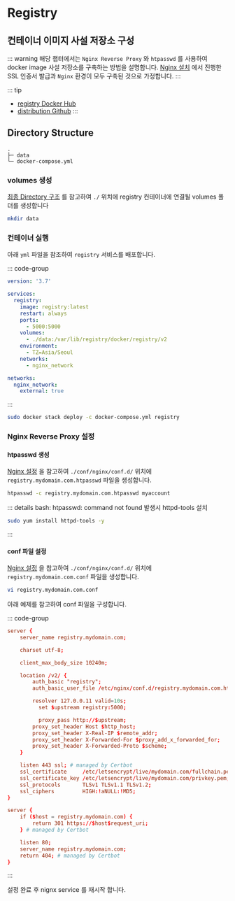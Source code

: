 # Registry

## 컨테이너 이미지 사설 저장소 구성

::: warning
해당 챕터에서는 `Nginx Reverse Proxy` 와 `htpasswd` 를 사용하여 docker image 사설 저장소를 구축하는 방법을 설명합니다. [Nginx 설치](./nginx.md) 에서 진행한 SSL 인증서 발급과 `Nginx` 환경이 모두 구축된 것으로 가정합니다.
:::

::: tip
- [registry Docker Hub](https://hub.docker.com/_/registry)
- [distribution Github](https://github.com/distribution/distribution)
:::

## Directory Structure

```
.
├─ data
└─ docker-compose.yml
```

### volumes 생성
[최종 Directory 구조](#directory-structure) 를 참고하여 `./` 위치에 registry 컨테이너에 연결될 volumes 폴더를 생성합니다
``` bash
mkdir data
```

### 컨테이너 실행

아래 `yml` 파일을 참조하여 `registry` 서비스를 배포합니다.

::: code-group
``` yml [docker-compose.yml]
version: '3.7'

services:
  registry:
    image: registry:latest
    restart: always
    ports:
      - 5000:5000
    volumes:
      - ./data:/var/lib/registry/docker/registry/v2
    environment:
      - TZ=Asia/Seoul
    networks:
      - nginx_network

networks:
  nginx_network:
    external: true
```
:::

``` bash
sudo docker stack deploy -c docker-compose.yml registry
```

### Nginx Reverse Proxy 설정

#### htpasswd 생성
[Nginx 설정](./nginx.md#directory-structure) 을 참고하여 `./conf/nginx/conf.d/` 위치에 `registry.mydomain.com.htpasswd` 파일을 생성합니다.

``` bash
htpasswd -c registry.mydomain.com.htpasswd myaccount
```

::: details bash: htpasswd: command not found 발생시
httpd-tools 설치
```bash
sudo yum install httpd-tools -y
```
:::

#### conf 파일 설정
[Nginx 설정](./nginx.md#directory-structure) 을 참고하여 `./conf/nginx/conf.d/` 위치에 `registry.mydomain.com.conf` 파일을 생성합니다.

``` bash
vi registry.mydomain.com.conf
```

아래 예제를 참고하여 conf 파일을 구성합니다.

::: code-group
``` conf [registry.mydomain.com.conf]
server {
    server_name registry.mydomain.com;

    charset utf-8;

    client_max_body_size 10240m;

    location /v2/ {
        auth_basic "registry";
        auth_basic_user_file /etc/nginx/conf.d/registry.mydomain.com.htpasswd;

        resolver 127.0.0.11 valid=10s;
    	  set $upstream registry:5000;

    	  proxy_pass http://$upstream;
        proxy_set_header Host $http_host;
        proxy_set_header X-Real-IP $remote_addr;
        proxy_set_header X-Forwarded-For $proxy_add_x_forwarded_for;
        proxy_set_header X-Forwarded-Proto $scheme;
    }

    listen 443 ssl; # managed by Certbot
    ssl_certificate     /etc/letsencrypt/live/mydomain.com/fullchain.pem; # managed by Certbot
    ssl_certificate_key /etc/letsencrypt/live/mydomain.com/privkey.pem; # managed by Certbot
    ssl_protocols       TLSv1 TLSv1.1 TLSv1.2;
    ssl_ciphers         HIGH:!aNULL:!MD5;
}

server {
    if ($host = registry.mydomain.com) {
        return 301 https://$host$request_uri;
    } # managed by Certbot

    listen 80;
    server_name registry.mydomain.com;
    return 404; # managed by Certbot
}
```
:::

설정 완료 후 nignx service 를 재시작 합니다.

